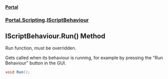 #### [Portal](index.md 'index')
### [Portal.Scripting](Portal.Scripting.md 'Portal.Scripting').[IScriptBehaviour](IScriptBehaviour.md 'Portal.Scripting.IScriptBehaviour')

## IScriptBehaviour.Run() Method

Run function, must be overridden.  
  
Gets called when its behaviour is running, for example by pressing the "Run Behaviour" button in the GUI.

```csharp
void Run();
```